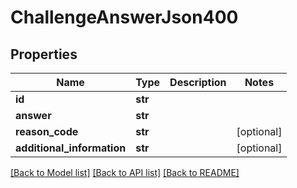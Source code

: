 # ChallengeAnswerJson400

## Properties
Name | Type | Description | Notes
------------ | ------------- | ------------- | -------------
**id** | **str** |  | 
**answer** | **str** |  | 
**reason_code** | **str** |  | [optional] 
**additional_information** | **str** |  | [optional] 

[[Back to Model list]](../README.md#documentation-for-models) [[Back to API list]](../README.md#documentation-for-api-endpoints) [[Back to README]](../README.md)


